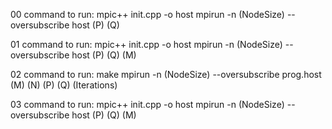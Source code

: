 00 command to run:
mpic++ init.cpp -o host
mpirun -n (NodeSize) --oversubscribe host (P) (Q)

01 command to run:
mpic++ init.cpp -o host
mpirun -n (NodeSize) --oversubscribe host (P) (Q) (M)

02 command to run:
make
mpirun -n (NodeSize) --oversubscribe prog.host (M) (N) (P) (Q) (Iterations)

03 command to run:
mpic++ init.cpp -o host
mpirun -n (NodeSize) --oversubscribe host (P) (Q) (M)
